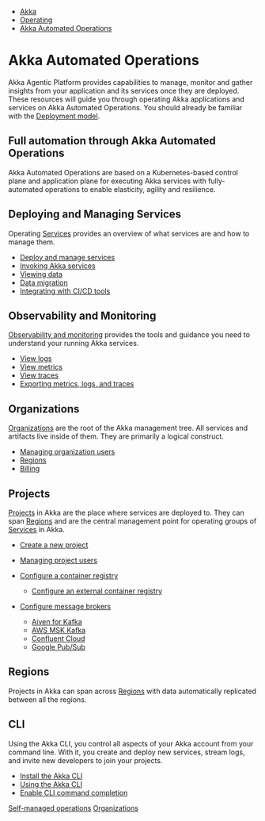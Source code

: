 <!-- <nav> -->
- [Akka](../index.html)
- [Operating](index.html)
- [Akka Automated Operations](akka-platform.html)

<!-- </nav> -->

# Akka Automated Operations

Akka Agentic Platform provides capabilities to manage, monitor and gather insights from your application and its services once they are deployed. These resources will guide you through operating Akka applications and services on Akka Automated Operations. You should already be familiar with the [Deployment model](../concepts/deployment-model.html).

## <a href="about:blank#_full_automation_through_akka_automated_operations"></a> Full automation through Akka Automated Operations

Akka Automated Operations are based on a Kubernetes-based control plane and application plane for executing Akka services with fully-automated operations to enable elasticity, agility and resilience.

## <a href="about:blank#_deploying_and_managing_services"></a> Deploying and Managing Services

Operating [Services](services/index.html) provides an overview of what services are and how to manage them.

- [Deploy and manage services](services/deploy-service.html)
- [Invoking Akka services](services/invoke-service.html)
- [Viewing data](services/view-data.html)
- [Data migration](services/data-management.html)
- [Integrating with CI/CD tools](integrating-cicd/index.html)

## <a href="about:blank#_observability_and_monitoring"></a> Observability and Monitoring

[Observability and monitoring](observability-and-monitoring/index.html) provides the tools and guidance you need to understand your running Akka services.

- [View logs](observability-and-monitoring/view-logs.html)
- [View metrics](observability-and-monitoring/metrics.html)
- [View traces](observability-and-monitoring/traces.html)
- [Exporting metrics, logs, and traces](observability-and-monitoring/observability-exports.html)

## <a href="about:blank#_organizations"></a> Organizations

[Organizations](organizations/index.html) are the root of the Akka management tree. All services and artifacts live inside of them. They are primarily a logical construct.

- [Managing organization users](organizations/manage-users.html)
- [Regions](organizations/regions.html)
- [Billing](organizations/billing.html)

## <a href="about:blank#_projects"></a> Projects

[Projects](projects/index.html) in Akka are the place where services are deployed to. They can span [Regions](organizations/regions.html) and are the central management point for operating groups of [Services](services/index.html) in Akka.

- [Create a new project](projects/create-project.html)
- [Managing project users](projects/manage-project-access.html)
- [Configure a container registry](projects/container-registries.html)

  - [Configure an external container registry](projects/external-container-registries.html)
- [Configure message brokers](projects/message-brokers.html)

  - [Aiven for Kafka](projects/broker-aiven.html)
  - [AWS MSK Kafka](projects/broker-aws-msk.html)
  - [Confluent Cloud](projects/broker-confluent.html)
  - [Google Pub/Sub](projects/broker-google-pubsub.html)

## <a href="about:blank#_regions"></a> Regions

Projects in Akka can span across [Regions](regions/index.html) with data automatically replicated between all the regions.

## <a href="about:blank#_cli"></a> CLI

Using the Akka CLI, you control all aspects of your Akka account from your command line. With it, you create and deploy new services, stream logs, and invite new developers to join your projects.

- [Install the Akka CLI](cli/installation.html)
- [Using the Akka CLI](cli/using-cli.html)
- [Enable CLI command completion](cli/command-completion.html)

<!-- <footer> -->
<!-- <nav> -->
[Self-managed operations](configuring.html) [Organizations](organizations/index.html)
<!-- </nav> -->

<!-- </footer> -->

<!-- <aside> -->

<!-- </aside> -->